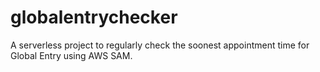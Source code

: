 # globalentrychecker
A serverless project to regularly check the soonest appointment time for Global Entry using AWS SAM.
